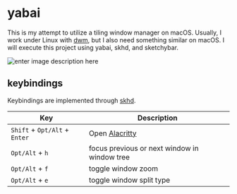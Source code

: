 # yabai

This is my attempt to utilize a tiling window manager on macOS. Usually, I work under Linux with [dwm](https://github.com/dme86/dwm), but I also need something similar on macOS. 
I will execute this project using yabai, skhd, and sketchybar.

![enter image description here](https://i.imgur.com/1Ilp8rt.jpeg)

## keybindings

Keybindings are implemented through [skhd](https://github.com/dme86/yabai/blob/main/.skhdrc).

|Key  | Description |
|--|--|
| `Shift` + `Opt/Alt` + `Enter`|Open [Alacritty](https://github.com/dme86/alacritty)  |
|`Opt/Alt` + `h`|focus previous or next window in window tree|
|`Opt/Alt` + `f`|toggle window zoom|
|`Opt/Alt` + `e`|toggle window split type|

